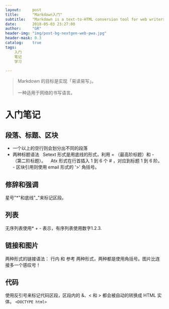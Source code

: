 ```yaml
---
layout:     post
title:      "Markdown入门"
subtitle:   "Markdown is a text-to-HTML conversion tool for web writers. "
date:       2018-05-03 23:27:00
author:     "GR"
header-img: "img/post-bg-nextgen-web-pwa.jpg"
header-mask: 0.3
catalog:    true
tags:
    入门
    笔记
    学习
    
---
```


> Markdown 的目标是实现「易读易写」。<br><br>
> 一种适用于网络的书写语言。

# 入门笔记

## 段落、标题、区块
- 一个以上的空行则会划分出不同的段落
- 两种标题语法
    Setext 形式是用底线的形式，利用 = （最高阶标题）和 - （第二阶标题）。
    Atx 形式在行首插入 1 到 6 个 # ，对应到标题 1 到 6 阶。
- 区块引用则使用 email 形式的 '>' 角括号。

## 修辞和强调
星号"*"和底线"_"来标记区段。

## 列表
无序列表使用* + - 表示，有序列表使用数字1.2.3.

## 链接和图片
两种形式的链接语法： 行内 和 参考 两种形式，两种都是使用角括号。图片比连接多一个感叹号！

## 代码
使用反引号来标记代码区段，区段内的 &、< 和 > 都会被自动的转换成 HTML 实体。
`<DOCTYPE html>`




